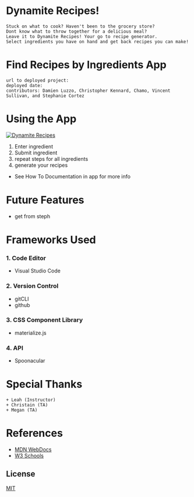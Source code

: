 # Dynamite Recipes!
```
Stuck on what to cook? Haven't been to the grocery store? 
Dont know what to throw together for a delicious meal? 
Leave it to Dynamite Recipes! Your go to recipe generator. 
Select ingredients you have on hand and get back recipes you can make!
```
# Find Recipes by Ingredients App
```
url to deployed project:
deployed date:
contributors: Damien Luzzo, Christopher Kennard, Chamo, Vincent Sullivan, and Stephanie Cortez
```

# Using the App
<a href="https://i.imgur.com/UTDfY9A"><img src="https://i.imgur.com/UTDfY9A.png" title="Dynamite Recipes" /></a><br/>
  
1. Enter ingredient
2. Submit ingredient
3. repeat steps for all ingredients
4. generate your recipes
   
* See How To Documentation in app for more info

# Future Features
- get from steph

# Frameworks Used
### 1. <b>Code Editor</b>
+ Visual Studio Code

### 2. <b>Version Control</b>
+ gitCLI
+ github
  
### 3. <b>CSS Component Library</b>
+ materialize.js

### 4. <b>API</b>
+ Spoonacular

# Special Thanks
```
+ Leah (Instructor)
+ Christain (TA)
+ Megan (TA)
```  
# References
+ [MDN WebDocs](https://developer.mozilla.org/en-US/)
+ [W3 Schools](https://www.w3schools.com/)

## License
[MIT](https://choosealicense.com/licenses/mit/)
